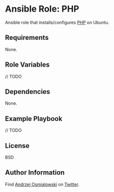Ansible Role: PHP
=========
Ansible role that installs/configures [PHP](https://www.php.net/) on Ubuntu.

Requirements
-------

None.

## Role Variables

// TODO

Dependencies
-------

None.

Example Playbook
-------

// TODO

License
-------

BSD

Author Information
-------

Find [Andrzej Osmialowski]( http://osmialowski.net ) on [Twitter](http://twitter.com/aosmialowski).